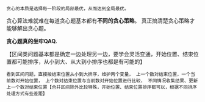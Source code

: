 `贪心的本质是选择每一阶段的局部最优，从而达到全局最优。`

贪心算法难就难在每道贪心题基本都有**不同的贪心策略**。
真正搞清楚贪心策略才能够解出贪心题。

**贪心题真的坐牢QAQ.**


【区间类问题基本都是确定一边处理另一边，要学会灵活变通，开始位置、结束位置都可能排序，从小到大、从大到小排序也都是有可能的】

`看到区间问题，直接按结束位置从小到大排序，维护两个变量，
上一个数对结束位置，一个当前数对开始位置，
上个数对结束位置与当前数对开始位置进行比较，
不同情况收集结果、更新上一个数对结束位置【合并区间除外比较特殊，开始位置、结束位置排序都可以，根据不同排序处理方式有些差距】`
